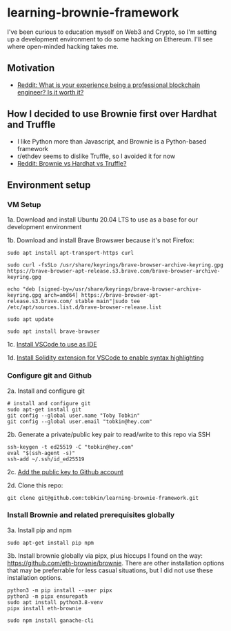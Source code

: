 # learning-brownie-framework

I've been curious to education myself on Web3 and Crypto, so I'm setting up a development environment to do some hacking on Ethereum. I'll see where open-minded hacking takes me.

## Motivation
- [Reddit: What is your experience being a professional blockchain engineer? Is it worth it?](https://www.reddit.com/r/ethdev/comments/s66a3x/what_is_your_experience_being_a_professional/)

## How I decided to use Brownie first over Hardhat and Truffle
- I like Python more than Javascript, and Brownie is a Python-based framework
- r/ethdev seems to dislike Truffle, so I avoided it for now
- [Reddit: Brownie vs Hardhat vs Truffle?](https://www.reddit.com/r/ethdev/comments/rkw5nq/brownie_vs_hardhat_vs_truffle/)

## Environment setup

### VM Setup
1a. Download and install Ubuntu 20.04 LTS to use as a base for our development environment

1b. Download and install Brave Browswer because it's not Firefox:
```
sudo apt install apt-transport-https curl

sudo curl -fsSLo /usr/share/keyrings/brave-browser-archive-keyring.gpg https://brave-browser-apt-release.s3.brave.com/brave-browser-archive-keyring.gpg

echo "deb [signed-by=/usr/share/keyrings/brave-browser-archive-keyring.gpg arch=amd64] https://brave-browser-apt-release.s3.brave.com/ stable main"|sudo tee /etc/apt/sources.list.d/brave-browser-release.list

sudo apt update

sudo apt install brave-browser
```

1c. [Install VSCode to use as IDE](git@github.com:tobkin/learning-brownie-framework.git)

1d. [Install Solidity extension for VSCode to enable syntax highlighting](https://marketplace.visualstudio.com/items?itemName=JuanBlanco.solidity)

### Configure git and Github
2a. Install and configure git
```
# install and configure git
sudo apt-get install git
git config --global user.name "Toby Tobkin"
git config --global user.email "tobkin@hey.com"
```

2b. Generate a private/public key pair to read/write to this repo via SSH
```
ssh-keygen -t ed25519 -C "tobkin@hey.com"
eval "$(ssh-agent -s)"
ssh-add ~/.ssh/id_ed25519
```

2c. [Add the public key to Github account](https://github.com/settings/keys)

2d. Clone this repo:
```
git clone git@github.com:tobkin/learning-brownie-framework.git
```

### Install Brownie and related prerequisites globally
3a. Install pip and npm
```
sudo apt-get install pip npm
```

3b. Install brownie globally via pipx, plus hiccups I found on the way: https://github.com/eth-brownie/brownie. There are other installation options that may be preferrable for less casual situations, but I did not use these installation options.
```
python3 -m pip install --user pipx
python3 -m pipx ensurepath
sudo apt install python3.8-venv
pipx install eth-brownie

sudo npm install ganache-cli
```
